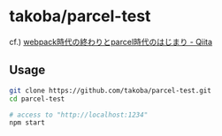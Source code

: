 # takoba/parcel-test

cf.) [webpack時代の終わりとparcel時代のはじまり \- Qiita](https://qiita.com/bitrinjani/items/b08876e0a2618745f54a)

## Usage

```bash
git clone https://github.com/takoba/parcel-test.git
cd parcel-test

# access to "http://localhost:1234"
npm start
```
